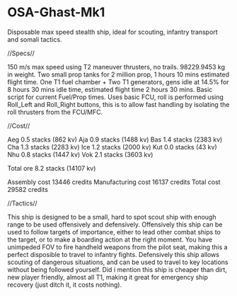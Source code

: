 # OSA-Ghast-Mk1
Disposable max speed stealth ship, ideal for scouting, infantry transport and somali tactics.

//Specs//

150 m/s max speed using T2 maneuver thrusters, no trails.
98229.9453 kg in weight.
Two small prop tanks for 2 million prop, 1 hours 10 mins estimated flight time.
One T1 fuel chamber + Two T1 generators, gens idle at 14.5% for 8 hours 30 mins idle time, estimated flight time 2 hours 30 mins.
Basic script for current Fuel/Prop times.
Uses basic FCU, roll is performed using Roll_Left and Roll_Right buttons, this is to allow fast handling by isolating the roll thrusters from the FCU/MFC.

//Cost//

Aeg 0.5 stacks (862 kv)
Aja 0.9 stacks (1488 kv)
Bas 1.4 stacks (2383 kv)
Cha 1.3 stacks (2283 kv)
Ice 1.2 stacks (2000 kv)
Kut 0.0 stacks (43 kv)
Nhu 0.8 stacks (1447 kv)
Vok 2.1 stacks (3603 kv)

Total ore 8.2 stacks (14107 kv)

Assembly cost 13446 credits
Manufacturing cost 16137 credits
Total cost 29582 credits

//Tactics//

This ship is designed to be a small, hard to spot scout ship with enough range to be used offensively and defensively.
Offensively this ship can be used to follow targets of importance, either to lead other combat ships to the target, or to make a boarding action at the right moment.
You have unimpeded FOV to fire handheld weapons from the pilot seat, making this a perfect disposible to travel to infantry fights.
Defensively this ship allows scouting of dangerous situations, and can be used to travel to key locations without being followed yourself.
Did i mention this ship is cheaper than dirt, new player friendly, almost all T1, making it great for emergency ship recovery (just ditch it, it costs nothing).
